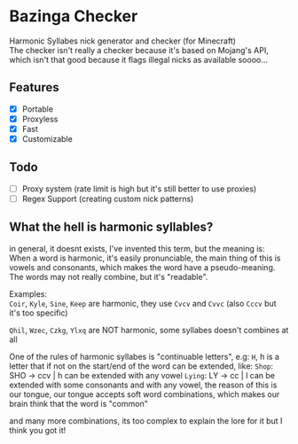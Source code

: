 # Bazinga Checker
Harmonic Syllabes nick generator and checker (for Minecraft) <br>
The checker isn't really a checker because it's based on Mojang's API, which isn't that good because it flags illegal nicks as available soooo...

## Features
- [X] Portable
- [X] Proxyless
- [X] Fast
- [X] Customizable

## Todo
- [ ] Proxy system (rate limit is high but it's still better to use proxies)
- [ ] Regex Support (creating custom nick patterns)

## What the hell is harmonic syllables?
in general, it doesnt exists, I've invented this term, but the meaning is: <br>
When a word is harmonic, it's easily pronunciable, the main thing of this is vowels and consonants, which makes the word have a pseudo-meaning. The words may not really combine, but it's "readable".

Examples: <br>
`Coir`, `Kyle`, `Sine`, `Keep` are harmonic, they use `Cvcv` and `Cvvc` (also `Cccv` but it's too specific)

`Qhil`, `Wzec`, `Czkg`, `Ylxq` are NOT harmonic, some syllabes doesn't combines at all

One of the rules of harmonic syllabes is "continuable letters", e.g: `H`, h is a letter that if not on the start/end of the word can be extended, like:
`Shop`: SHO -> ccv | h can be extended with any vowel
`Lying`: LY -> cc | l can be extended with some consonants and with any vowel, the reason of this is our tongue, our tongue accepts soft word combinations, which makes our brain think that the word is "common"

and many more combinations, its too complex to explain the lore for it but I think you got it!
